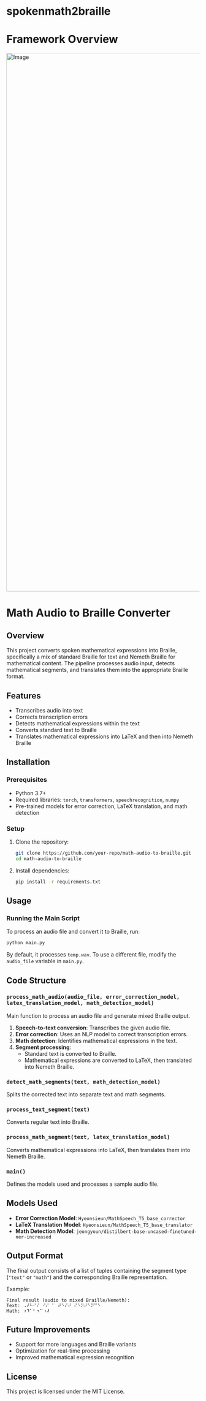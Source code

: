 # spokenmath2braille

# Framework Overview 
<img width="1405" alt="Image" src="https://github.com/user-attachments/assets/2be46da6-194b-461d-b8f3-f76924677bb3" />


# Math Audio to Braille Converter

## Overview
This project converts spoken mathematical expressions into Braille, specifically a mix of standard Braille for text and Nemeth Braille for mathematical content. The pipeline processes audio input, detects mathematical segments, and translates them into the appropriate Braille format.

## Features
- Transcribes audio into text
- Corrects transcription errors
- Detects mathematical expressions within the text
- Converts standard text to Braille
- Translates mathematical expressions into LaTeX and then into Nemeth Braille

## Installation
### Prerequisites
- Python 3.7+
- Required libraries: `torch`, `transformers`, `speechrecognition`, `numpy`
- Pre-trained models for error correction, LaTeX translation, and math detection

### Setup
1. Clone the repository:
   ```bash
   git clone https://github.com/your-repo/math-audio-to-braille.git
   cd math-audio-to-braille
   ```
2. Install dependencies:
   ```bash
   pip install -r requirements.txt
   ```

## Usage
### Running the Main Script
To process an audio file and convert it to Braille, run:
```bash
python main.py
```
By default, it processes `temp.wav`. To use a different file, modify the `audio_file` variable in `main.py`.

## Code Structure
### `process_math_audio(audio_file, error_correction_model, latex_translation_model, math_detection_model)`
Main function to process an audio file and generate mixed Braille output.

1. **Speech-to-text conversion**: Transcribes the given audio file.
2. **Error correction**: Uses an NLP model to correct transcription errors.
3. **Math detection**: Identifies mathematical expressions in the text.
4. **Segment processing**:
   - Standard text is converted to Braille.
   - Mathematical expressions are converted to LaTeX, then translated into Nemeth Braille.

### `detect_math_segments(text, math_detection_model)`
Splits the corrected text into separate text and math segments.

### `process_text_segment(text)`
Converts regular text into Braille.

### `process_math_segment(text, latex_translation_model)`
Converts mathematical expressions into LaTeX, then translates them into Nemeth Braille.

### `main()`
Defines the models used and processes a sample audio file.

## Models Used
- **Error Correction Model**: `Hyeonsieun/MathSpeech_T5_base_corrector`
- **LaTeX Translation Model**: `Hyeonsieun/MathSpeech_T5_base_translator`
- **Math Detection Model**: `jeongyoun/distilbert-base-uncased-finetuned-ner-increased`

## Output Format
The final output consists of a list of tuples containing the segment type (`"text"` or `"math"`) and the corresponding Braille representation.

Example:
```
Final result (audio to mixed Braille/Nemeth):
Text: ⠠⠞⠓⠊⠎ ⠊⠎ ⠁ ⠞⠑⠎⠞ ⠎⠑⠝⠞⠑⠝⠉⠑
Math: ⠰⠹⠁⠃⠲⠉⠰⠼
```

## Future Improvements
- Support for more languages and Braille variants
- Optimization for real-time processing
- Improved mathematical expression recognition

## License
This project is licensed under the MIT License.

